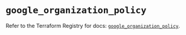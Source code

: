 # `google_organization_policy`

Refer to the Terraform Registry for docs: [`google_organization_policy`](https://registry.terraform.io/providers/hashicorp/google-beta/6.17.0/docs/resources/google_organization_policy).
